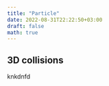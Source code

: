 ```yaml
---
title: "Particle"
date: 2022-08-31T22:22:50+03:00
draft: false
math: true
---
```


## 3D collisions

knkdnfd
